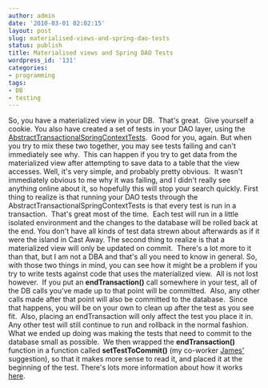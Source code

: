 ```yaml
---
author: admin
date: '2010-03-01 02:02:15'
layout: post
slug: materialised-views-and-spring-dao-tests
status: publish
title: Materialised views and Spring DAO Tests
wordpress_id: '131'
categories:
- programming
tags:
- DB
- testing
---
```


So, you have a materialized view in your DB.  That's great.  Give
yourself a cookie. You also have created a set of tests in your DAO
layer, using the
[AbstractTransactionalSpringContextTests](http://static.springsource.org/spring/docs/2.5.x/api/org/springframework/test/AbstractTransactionalSpringContextTests.html). 
Good for you, again. But when you try to mix these two together,
you may see tests failing and can't immediately see why.  This can
happen if you try to get data from the materialized view after
attempting to save data to a table that the view accesses. Well,
it's very simple, and probably pretty obvious.  It wasn't
immediately obvious to me why it was failing, and I didn't really
see anything online about it, so hopefully this will stop your
search quickly. First thing to realize is that running your DAO
tests through the AbstractTransactionalSpringContextTests is that
every test is run in a transaction.  That's great most of the
time.  Each test will run in a little isolated environment and the
changes to the database will be rolled back at the end. You don't
have all kinds of test data strewn about afterwards as if it were
the island in Cast Away. The second thing to realize is that a
materialized view will only be updated on commit.  There's a lot
more to it than that, but I am not a DBA and that's all you need to
know in general. So, with those two things in mind, you can see how
it might be a problem if you try to write tests against code that
uses the materialized view.  All is not lost however.  If you put
an **endTransaction()** call somewhere in your test, all of the DB
calls you've made up to that point will be committed.  Also, any
other calls made after that point will also be committed to the
database.  Since that happens, you will be on your own to clean up
after the test as you see fit.  Also, placing an endTransaction
will only affect the test you place it in.  Any other test will
still continue to run and rollback in the normal fashion. What we
ended up doing was making the tests that need to commit to the
database small as possible.  We then wrapped the
**endTransaction()** function in a function called
**setTestToCommit()** (my co-worker
[James'](http://jlorenzen.blogspot.com/) suggestion), so that it
makes more sense to read it, and placed it at the beginning of the
test. There's lots more information about how it works
[here](http://static.springsource.org/spring/docs/2.5.x/api/org/springframework/test/AbstractTransactionalSpringContextTests.html).


